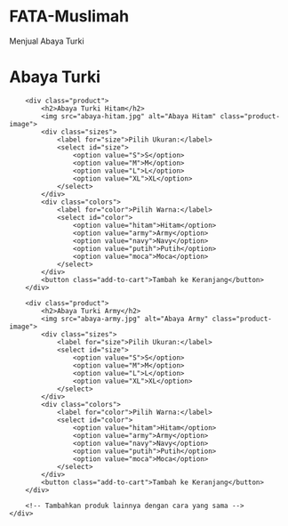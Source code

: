 # FATA-Muslimah
Menjual Abaya Turki
<!DOCTYPE html>
<html lang="id">
<head>
    <meta charset="UTF-8">
    <meta name="viewport" content="width=device-width, initial-scale=1.0">
    <title>Abaya Turki</title>
    <link rel="stylesheet" href="styles.css">
</head>
<body>
    <div class="product-container">
        <h1>Abaya Turki</h1>

        <div class="product">
            <h2>Abaya Turki Hitam</h2>
            <img src="abaya-hitam.jpg" alt="Abaya Hitam" class="product-image">
            <div class="sizes">
                <label for="size">Pilih Ukuran:</label>
                <select id="size">
                    <option value="S">S</option>
                    <option value="M">M</option>
                    <option value="L">L</option>
                    <option value="XL">XL</option>
                </select>
            </div>
            <div class="colors">
                <label for="color">Pilih Warna:</label>
                <select id="color">
                    <option value="hitam">Hitam</option>
                    <option value="army">Army</option>
                    <option value="navy">Navy</option>
                    <option value="putih">Putih</option>
                    <option value="moca">Moca</option>
                </select>
            </div>
            <button class="add-to-cart">Tambah ke Keranjang</button>
        </div>

        <div class="product">
            <h2>Abaya Turki Army</h2>
            <img src="abaya-army.jpg" alt="Abaya Army" class="product-image">
            <div class="sizes">
                <label for="size">Pilih Ukuran:</label>
                <select id="size">
                    <option value="S">S</option>
                    <option value="M">M</option>
                    <option value="L">L</option>
                    <option value="XL">XL</option>
                </select>
            </div>
            <div class="colors">
                <label for="color">Pilih Warna:</label>
                <select id="color">
                    <option value="hitam">Hitam</option>
                    <option value="army">Army</option>
                    <option value="navy">Navy</option>
                    <option value="putih">Putih</option>
                    <option value="moca">Moca</option>
                </select>
            </div>
            <button class="add-to-cart">Tambah ke Keranjang</button>
        </div>

        <!-- Tambahkan produk lainnya dengan cara yang sama -->
    </div>
</body>
</html>
